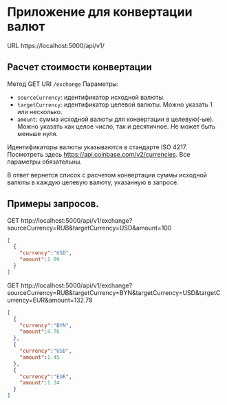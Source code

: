 # Приложение для конвертации валют
URL https://localhost:5000/api/v1/

## Расчет стоимости конвертации
Метод GET 
URI `/exchange`
Параметры:
* `sourceCurrency`: идентификатор исходной валюты.
* `targetCurrency`: идентификатор целевой валюты. Можно указать 1 или несколько.
* `amount`: сумма исходной валюты для конвертации в целевую(-ые). Можно указать как целое число, так и десятичное. Не может быть меньше нуля.


Идентификаторы валюты указываются в стандарте ISO 4217. Посмотреть здесь https://api.coinbase.com/v2/currencies.
Все параметры обязательны.

В ответ вернется список с расчетом конвертации суммы исходной валюты в каждую целевую валюту, указанную в запросе.

## Примеры запросов.
GET http://localhost:5000/api/v1/exchange?sourceCurrency=RUB&targetCurrency=USD&amount=100
```json
[
  {
    "currency":"USD",
    "amount":1.09
  }
]
```

GET http://localhost:5000/api/v1/exchange?sourceCurrency=RUB&targetCurrency=BYN&targetCurrency=USD&targetCurrency=EUR&amount=132.78
```json
[
  {
    "currency":"BYN",
    "amount":4.76
  },
  {
    "currency":"USD",
    "amount":1.45
  },
  {
    "currency":"EUR",
    "amount":1.34
  }
]
```
